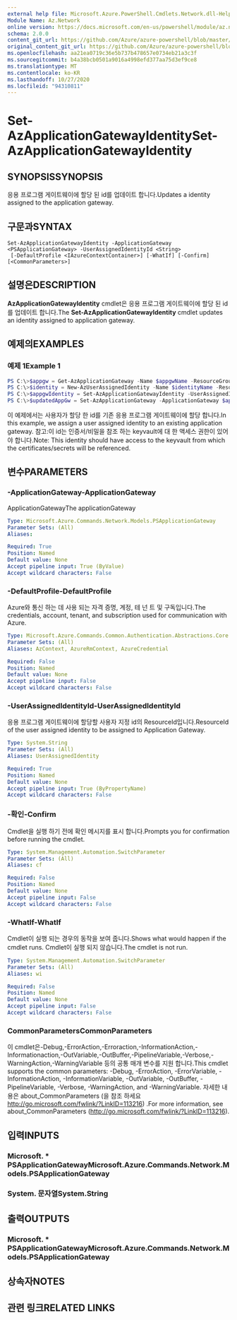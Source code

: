 ```yaml
---
external help file: Microsoft.Azure.PowerShell.Cmdlets.Network.dll-Help.xml
Module Name: Az.Network
online version: https://docs.microsoft.com/en-us/powershell/module/az.network/set-azapplicationgatewayidentity
schema: 2.0.0
content_git_url: https://github.com/Azure/azure-powershell/blob/master/src/Network/Network/help/Set-AzApplicationGatewayIdentity.md
original_content_git_url: https://github.com/Azure/azure-powershell/blob/master/src/Network/Network/help/Set-AzApplicationGatewayIdentity.md
ms.openlocfilehash: aa21ea0719c36e5b737b478657e0734eb21a3c3f
ms.sourcegitcommit: b4a38bcb0501a9016a4998efd377aa75d3ef9ce8
ms.translationtype: MT
ms.contentlocale: ko-KR
ms.lasthandoff: 10/27/2020
ms.locfileid: "94310811"
---
```

# <span data-ttu-id="bebbf-101">Set-AzApplicationGatewayIdentity</span><span class="sxs-lookup"><span data-stu-id="bebbf-101">Set-AzApplicationGatewayIdentity</span></span>

## <span data-ttu-id="bebbf-102">SYNOPSIS</span><span class="sxs-lookup"><span data-stu-id="bebbf-102">SYNOPSIS</span></span>
<span data-ttu-id="bebbf-103">응용 프로그램 게이트웨이에 할당 된 id를 업데이트 합니다.</span><span class="sxs-lookup"><span data-stu-id="bebbf-103">Updates a identity assigned to the application gateway.</span></span>

## <span data-ttu-id="bebbf-104">구문과</span><span class="sxs-lookup"><span data-stu-id="bebbf-104">SYNTAX</span></span>

```
Set-AzApplicationGatewayIdentity -ApplicationGateway <PSApplicationGateway> -UserAssignedIdentityId <String>
 [-DefaultProfile <IAzureContextContainer>] [-WhatIf] [-Confirm] [<CommonParameters>]
```

## <span data-ttu-id="bebbf-105">설명은</span><span class="sxs-lookup"><span data-stu-id="bebbf-105">DESCRIPTION</span></span>
<span data-ttu-id="bebbf-106">**AzApplicationGatewayIdentity** cmdlet은 응용 프로그램 게이트웨이에 할당 된 id를 업데이트 합니다.</span><span class="sxs-lookup"><span data-stu-id="bebbf-106">The **Set-AzApplicationGatewayIdentity** cmdlet updates an identity assigned to application gateway.</span></span>

## <span data-ttu-id="bebbf-107">예제의</span><span class="sxs-lookup"><span data-stu-id="bebbf-107">EXAMPLES</span></span>

### <span data-ttu-id="bebbf-108">예제 1</span><span class="sxs-lookup"><span data-stu-id="bebbf-108">Example 1</span></span>
```powershell
PS C:\>$appgw = Get-AzApplicationGateway -Name $appgwName -ResourceGroupName $rgName
PS C:\>$identity = New-AzUserAssignedIdentity -Name $identityName -ResourceGroupName $rgName -Location $location
PS C:\>$appgwIdentity = Set-AzApplicationGatewayIdentity -UserAssignedIdentity $identity.Id -ApplicationGateway $appgw
PS C:\>$updatedAppGw = Set-AzApplicationGateway -ApplicationGateway $appgw
```

<span data-ttu-id="bebbf-109">이 예제에서는 사용자가 할당 한 id를 기존 응용 프로그램 게이트웨이에 할당 합니다.</span><span class="sxs-lookup"><span data-stu-id="bebbf-109">In this example, we assign a user assigned identity to an existing application gateway.</span></span>
<span data-ttu-id="bebbf-110">참고:이 id는 인증서/비밀을 참조 하는 keyvault에 대 한 액세스 권한이 있어야 합니다.</span><span class="sxs-lookup"><span data-stu-id="bebbf-110">Note: This identity should have access to the keyvault from which the certificates/secrets will be referenced.</span></span>

## <span data-ttu-id="bebbf-111">변수</span><span class="sxs-lookup"><span data-stu-id="bebbf-111">PARAMETERS</span></span>

### <span data-ttu-id="bebbf-112">-ApplicationGateway</span><span class="sxs-lookup"><span data-stu-id="bebbf-112">-ApplicationGateway</span></span>
<span data-ttu-id="bebbf-113">ApplicationGateway</span><span class="sxs-lookup"><span data-stu-id="bebbf-113">The applicationGateway</span></span>

```yaml
Type: Microsoft.Azure.Commands.Network.Models.PSApplicationGateway
Parameter Sets: (All)
Aliases:

Required: True
Position: Named
Default value: None
Accept pipeline input: True (ByValue)
Accept wildcard characters: False
```

### <span data-ttu-id="bebbf-114">-DefaultProfile</span><span class="sxs-lookup"><span data-stu-id="bebbf-114">-DefaultProfile</span></span>
<span data-ttu-id="bebbf-115">Azure와 통신 하는 데 사용 되는 자격 증명, 계정, 테 넌 트 및 구독입니다.</span><span class="sxs-lookup"><span data-stu-id="bebbf-115">The credentials, account, tenant, and subscription used for communication with Azure.</span></span>

```yaml
Type: Microsoft.Azure.Commands.Common.Authentication.Abstractions.Core.IAzureContextContainer
Parameter Sets: (All)
Aliases: AzContext, AzureRmContext, AzureCredential

Required: False
Position: Named
Default value: None
Accept pipeline input: False
Accept wildcard characters: False
```

### <span data-ttu-id="bebbf-116">-UserAssignedIdentityId</span><span class="sxs-lookup"><span data-stu-id="bebbf-116">-UserAssignedIdentityId</span></span>
<span data-ttu-id="bebbf-117">응용 프로그램 게이트웨이에 할당할 사용자 지정 id의 ResourceId입니다.</span><span class="sxs-lookup"><span data-stu-id="bebbf-117">ResourceId of the user assigned identity to be assigned to Application Gateway.</span></span>

```yaml
Type: System.String
Parameter Sets: (All)
Aliases: UserAssignedIdentity

Required: True
Position: Named
Default value: None
Accept pipeline input: True (ByPropertyName)
Accept wildcard characters: False
```

### <span data-ttu-id="bebbf-118">-확인</span><span class="sxs-lookup"><span data-stu-id="bebbf-118">-Confirm</span></span>
<span data-ttu-id="bebbf-119">Cmdlet을 실행 하기 전에 확인 메시지를 표시 합니다.</span><span class="sxs-lookup"><span data-stu-id="bebbf-119">Prompts you for confirmation before running the cmdlet.</span></span>

```yaml
Type: System.Management.Automation.SwitchParameter
Parameter Sets: (All)
Aliases: cf

Required: False
Position: Named
Default value: None
Accept pipeline input: False
Accept wildcard characters: False
```

### <span data-ttu-id="bebbf-120">-WhatIf</span><span class="sxs-lookup"><span data-stu-id="bebbf-120">-WhatIf</span></span>
<span data-ttu-id="bebbf-121">Cmdlet이 실행 되는 경우의 동작을 보여 줍니다.</span><span class="sxs-lookup"><span data-stu-id="bebbf-121">Shows what would happen if the cmdlet runs.</span></span>
<span data-ttu-id="bebbf-122">Cmdlet이 실행 되지 않습니다.</span><span class="sxs-lookup"><span data-stu-id="bebbf-122">The cmdlet is not run.</span></span>

```yaml
Type: System.Management.Automation.SwitchParameter
Parameter Sets: (All)
Aliases: wi

Required: False
Position: Named
Default value: None
Accept pipeline input: False
Accept wildcard characters: False
```

### <span data-ttu-id="bebbf-123">CommonParameters</span><span class="sxs-lookup"><span data-stu-id="bebbf-123">CommonParameters</span></span>
<span data-ttu-id="bebbf-124">이 cmdlet은-Debug,-ErrorAction,-Erroraction,-InformationAction,-Informationaction,-OutVariable,-OutBuffer,-PipelineVariable,-Verbose,-WarningAction,-WarningVariable 등의 공통 매개 변수를 지원 합니다.</span><span class="sxs-lookup"><span data-stu-id="bebbf-124">This cmdlet supports the common parameters: -Debug, -ErrorAction, -ErrorVariable, -InformationAction, -InformationVariable, -OutVariable, -OutBuffer, -PipelineVariable, -Verbose, -WarningAction, and -WarningVariable.</span></span> <span data-ttu-id="bebbf-125">자세한 내용은 about_CommonParameters (을 참조 하세요 http://go.microsoft.com/fwlink/?LinkID=113216) .</span><span class="sxs-lookup"><span data-stu-id="bebbf-125">For more information, see about_CommonParameters (http://go.microsoft.com/fwlink/?LinkID=113216).</span></span>

## <span data-ttu-id="bebbf-126">입력</span><span class="sxs-lookup"><span data-stu-id="bebbf-126">INPUTS</span></span>

### <span data-ttu-id="bebbf-127">Microsoft. \* PSApplicationGateway</span><span class="sxs-lookup"><span data-stu-id="bebbf-127">Microsoft.Azure.Commands.Network.Models.PSApplicationGateway</span></span>

### <span data-ttu-id="bebbf-128">System. 문자열</span><span class="sxs-lookup"><span data-stu-id="bebbf-128">System.String</span></span>

## <span data-ttu-id="bebbf-129">출력</span><span class="sxs-lookup"><span data-stu-id="bebbf-129">OUTPUTS</span></span>

### <span data-ttu-id="bebbf-130">Microsoft. \* PSApplicationGateway</span><span class="sxs-lookup"><span data-stu-id="bebbf-130">Microsoft.Azure.Commands.Network.Models.PSApplicationGateway</span></span>

## <span data-ttu-id="bebbf-131">상속자</span><span class="sxs-lookup"><span data-stu-id="bebbf-131">NOTES</span></span>

## <span data-ttu-id="bebbf-132">관련 링크</span><span class="sxs-lookup"><span data-stu-id="bebbf-132">RELATED LINKS</span></span>
